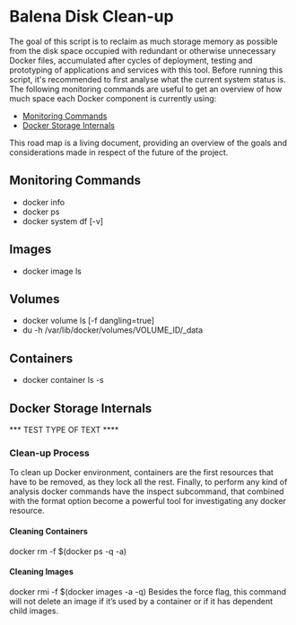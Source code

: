 # Balena Disk Clean-up

The goal of this script is to reclaim as much storage memory as possible
from the disk space occupied with redundant or otherwise unnecessary Docker files,
accumulated after cycles of deployment, testing and prototyping of applications
and services with this tool.
Before running this script, it's recommended to first analyse what the current
system status is. The following monitoring commands are useful to get an overview
of how much space each Docker component is currently using:

* [Monitoring Commands](#monitoring-commands)
* [Docker Storage Internals](#docker-storage-internals)

This road map is a living document, providing an overview of the goals and
considerations made in respect of the future of the project.

## Monitoring Commands

- docker info
- docker ps
- docker system df [-v]
## Images
- docker image ls
## Volumes
- docker volume ls [-f dangling=true]
- du -h /var/lib/docker/volumes/VOLUME\_ID/\_data
## Containers
- docker container ls -s

## Docker Storage Internals

*** TEST TYPE OF TEXT ****

### Clean-up Process

To clean up Docker environment, containers are the first resources that have
to be removed, as they lock all the rest.
Finally, to perform any kind of analysis docker commands have the inspect
subcommand, that combined with the format option become a powerful tool for
investigating any docker resource.

#### Cleaning Containers
docker rm -f $(docker ps -q -a)

#### Cleaning Images
docker rmi -f $(docker images -a -q)
Besides the force flag, this command will not delete an image if it’s used by a container or if it has dependent child images.


